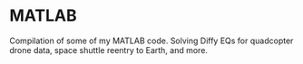 # MATLAB
Compilation of some of my MATLAB code. Solving Diffy EQs for quadcopter drone data, space shuttle reentry to Earth, and more.
